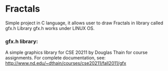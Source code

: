 # Fractals

Simple project in C language,
it allows user to draw Fractals in library called gfx.h
Library gfx.h works under LINUX OS.

### gfx.h library:
A simple graphics library for CSE 20211 by Douglas Thain for course assignments.
For complete documentation, see:
http://www.nd.edu/~dthain/courses/cse20211/fall2011/gfx

